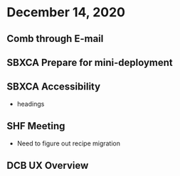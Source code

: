 # December 14, 2020

## Comb through E-mail

## SBXCA Prepare for mini-deployment

## SBXCA Accessibility
- headings

## SHF Meeting
- Need to figure out recipe migration

## DCB UX Overview